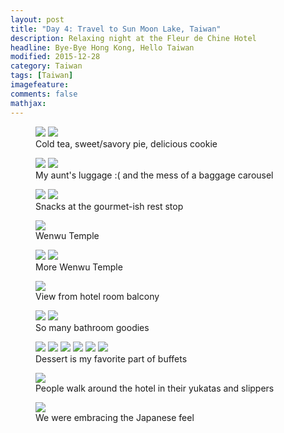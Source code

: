```yaml
---
layout: post
title: "Day 4: Travel to Sun Moon Lake, Taiwan"
description: Relaxing night at the Fleur de Chine Hotel
headline: Bye-Bye Hong Kong, Hello Taiwan
modified: 2015-12-28	
category: Taiwan
tags: [Taiwan]
imagefeature:
comments: false
mathjax:
---
```

<figure class="half">
<a href='{{ site.url }}/images/day04/plane-snack1.jpg'><img src='{{ site.url }}/images/day03/plane-snack1.jpg'></a>
<a href='{{ site.url }}/images/day04/plane-snack2.jpg'><img src='{{ site.url }}/images/day03/plane-snack2.jpg'></a>
<figcaption>Cold tea, sweet/savory pie, delicious cookie</figcaption>
</figure>

<figure class="half">
<a href='{{ site.url }}/images/day04/luggage1.jpg'><img src='{{ site.url }}/images/day03/luggage1.jpg'></a>
<a href='{{ site.url }}/images/day04/luggage2.jpg'><img src='{{ site.url }}/images/day03/luggage2.jpg'></a>
<figcaption>My aunt's luggage :( and the mess of a baggage carousel</figcaption>
</figure>

<figure class="half">
<a href='{{ site.url }}/images/day04/rest-stop1.jpg'><img src='{{ site.url }}/images/day03/rest-stop1.jpg'></a>
<a href='{{ site.url }}/images/day04/rest-stop2.jpg'><img src='{{ site.url }}/images/day03/rest-stop2.jpg'></a>
<figcaption>Snacks at the gourmet-ish rest stop</figcaption>
</figure>

<figure>
<a href='{{ site.url }}/images/day04/wenwu.jpg'><img src='{{ site.url }}/images/day03/wenwu.jpg'></a>
<figcaption>Wenwu Temple</figcaption>
</figure>

<figure class="half">
<a href='{{ site.url }}/images/day04/wenwu1.jpg'><img src='{{ site.url }}/images/day03/wenwu1.jpg'></a>
<a href='{{ site.url }}/images/day04/wenwu2.jpg'><img src='{{ site.url }}/images/day03/wenwu2.jpg'></a>
<figcaption>More Wenwu Temple</figcaption>
</figure>

<figure>
<a href='{{ site.url }}/images/day04/balcony.jpg'><img src='{{ site.url }}/images/day03/balcony.jpg'></a>
    <figcaption>View from hotel room balcony</figcaption>
</figure>

<figure class="half">
<a href='{{ site.url }}/images/day04/bathroom1.jpg'><img src='{{ site.url }}/images/day03/bathroom1.jpg'></a>
<a href='{{ site.url }}/images/day04/bathroom2.jpg'><img src='{{ site.url }}/images/day03/bathroom2.jpg'></a>
    <figcaption>So many bathroom goodies</figcaption>
</figure>

<figure class="third">
<a href='{{ site.url }}/images/day04/buffet1.jpg'><img src='{{ site.url }}/images/day03/buffet1.jpg'></a>
<a href='{{ site.url }}/images/day04/buffet2.jpg'><img src='{{ site.url }}/images/day03/buffet2.jpg'></a>
<a href='{{ site.url }}/images/day04/buffet3.jpg'><img src='{{ site.url }}/images/day03/buffet3.jpg'></a>
<a href='{{ site.url }}/images/day04/buffet4.jpg'><img src='{{ site.url }}/images/day03/buffet4.jpg'></a>
<a href='{{ site.url }}/images/day04/buffet5.jpg'><img src='{{ site.url }}/images/day03/buffet5.jpg'></a>
<a href='{{ site.url }}/images/day04/buffet6.jpg'><img src='{{ site.url }}/images/day03/buffet6.jpg'></a>
    <figcaption>Dessert is my favorite part of buffets</figcaption>
</figure>

<figure>
<a href='{{ site.url }}/images/day04/yukata.jpg'><img src='{{ site.url }}/images/day03/yukata.jpg'></a>
<figcaption>People walk around the hotel in their yukatas and slippers</figcaption>
</figure>

<figure>
<a href='{{ site.url }}/images/day04/japanese.jpg'><img src='{{ site.url }}/images/day03/japanese.jpg'></a>
    <figcaption>We were embracing the Japanese feel</figcaption>
</figure>

